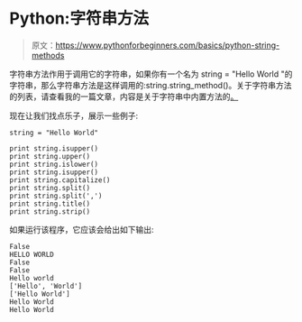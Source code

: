 # Python:字符串方法

> 原文：<https://www.pythonforbeginners.com/basics/python-string-methods>

字符串方法作用于调用它的字符串，如果你有一个名为 string = "Hello World "的字符串，那么字符串方法是这样调用的:string.string_method()。关于字符串方法的列表，请查看我的一篇文章，内容是关于字符串中内置方法的[。](https://www.pythonforbeginners.com/basics/strings-built-in-methods)

现在让我们找点乐子，展示一些例子:

```
string = "Hello World"

print string.isupper()
print string.upper()
print string.islower()
print string.isupper()
print string.capitalize()
print string.split()
print string.split(',')
print string.title()
print string.strip() 
```

如果运行该程序，它应该会给出如下输出:

```
False
HELLO WORLD
False
False
Hello world
['Hello', 'World']
['Hello World']
Hello World
Hello World 
```